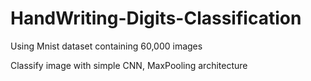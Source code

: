 # HandWriting-Digits-Classification
Using Mnist dataset containing 60,000 images

Classify image with simple CNN, MaxPooling architecture
